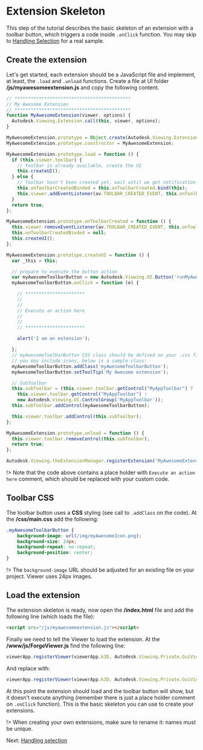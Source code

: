 # Extension Skeleton

This step of the tutorial describes the basic skeleton of an extension with a toolbar button, which triggers a code inside `.onClick` function. You may skip to [Handling Selection](viewer/extensions/selection) for a real sample.

## Create the extension

Let's get started, each extension should be a JavaScript file and implement, at least, the `.load` and `.unload` functions. Create a file at UI folder **/js/myawesomeextension.js** and copy the following content. 

```javascript
// *******************************************
// My Awesome Extension
// *******************************************
function MyAwesomeExtension(viewer, options) {
  Autodesk.Viewing.Extension.call(this, viewer, options);
}

MyAwesomeExtension.prototype = Object.create(Autodesk.Viewing.Extension.prototype);
MyAwesomeExtension.prototype.constructor = MyAwesomeExtension;

MyAwesomeExtension.prototype.load = function () {
  if (this.viewer.toolbar) {
    // Toolbar is already available, create the UI
    this.createUI();
  } else {
    // Toolbar hasn't been created yet, wait until we get notification of its creation
    this.onToolbarCreatedBinded = this.onToolbarCreated.bind(this);
    this.viewer.addEventListener(av.TOOLBAR_CREATED_EVENT, this.onToolbarCreatedBinded);
  }
  return true;
};

MyAwesomeExtension.prototype.onToolbarCreated = function () {
  this.viewer.removeEventListener(av.TOOLBAR_CREATED_EVENT, this.onToolbarCreatedBinded);
  this.onToolbarCreatedBinded = null;
  this.createUI();
};

MyAwesomeExtension.prototype.createUI = function () {
  var _this = this;

  // prepare to execute the button action
  var myAwesomeToolbarButton = new Autodesk.Viewing.UI.Button('runMyAwesomeCode');
  myAwesomeToolbarButton.onClick = function (e) {

    // **********************
    //
    //
    // Execute an action here
    //
    //
    // **********************

    alert('I am an extension');

  };
  // myAwesomeToolbarButton CSS class should be defined on your .css file
  // you may include icons, below is a sample class:
  myAwesomeToolbarButton.addClass('myAwesomeToolbarButton');
  myAwesomeToolbarButton.setToolTip('My Awesome extension');

  // SubToolbar
  this.subToolbar = (this.viewer.toolbar.getControl("MyAppToolbar") ?
    this.viewer.toolbar.getControl("MyAppToolbar") :
    new Autodesk.Viewing.UI.ControlGroup('MyAppToolbar'));
  this.subToolbar.addControl(myAwesomeToolbarButton);

  this.viewer.toolbar.addControl(this.subToolbar);
};

MyAwesomeExtension.prototype.unload = function () {
  this.viewer.toolbar.removeControl(this.subToolbar);
  return true;
};

Autodesk.Viewing.theExtensionManager.registerExtension('MyAwesomeExtension', MyAwesomeExtension);
```

!> Note that the code above contains a place holder with `Execute an action here` comment, which should be replaced with your custom code.

## Toolbar CSS

The toolbar button uses a **CSS** styling (see call to `.addClass` on the code). At the **/css/main.css** add the following:

```css
.myAwesomeToolbarButton {
    background-image: url(/img/myAwesomeIcon.png);
    background-size: 24px;
    background-repeat: no-repeat;
    background-position: center;
}
```

!> The `background-image` URL should be adjusted for an existing file on your project. Viewer uses 24px images.

## Load the extension

The extension skeleton is ready, now open the **/index.html** file and add the following line (which loads the file):

```html
<script src="/js/myawesomeextension.js"></script>
```

Finally we need to tell the Viewer to load the extension. At the **/www/js/ForgeViewer.js** find the following line:

```javascript
viewerApp.registerViewer(viewerApp.k3D, Autodesk.Viewing.Private.GuiViewer3D);
```

And replace with:

```javascript
viewerApp.registerViewer(viewerApp.k3D, Autodesk.Viewing.Private.GuiViewer3D, { extensions: ['MyAwesomeExtension'] });
```

At this point the extension should load and the toolbar button will show, but it doesn't execute anything (remember there is just a place holder comment on `.onClick` function). This is the basic skeleton you can use to create your extensions. 

!> When creating your own extensions, make sure to rename it: names must be unique. 


Next: [Handling selection](viewer/extensions/selection)
